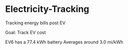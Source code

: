 # Electricity-Tracking
Tracking energy bills post EV

Goal: Track EV cost

EV6 has a 77.4 kWh battery
Averages around 3.0 mi/kWh
